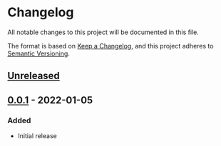 # Changelog
All notable changes to this project will be documented in this file.

The format is based on [Keep a Changelog](https://keepachangelog.com/en/1.0.0/),
and this project adheres to [Semantic Versioning](https://semver.org/spec/v2.0.0.html).

## [Unreleased]

## [0.0.1] - 2022-01-05
### Added
- Initial release

[Unreleased]: https://github.com/storis/tsconfig/compare/0.0.1...HEAD
[0.0.1]: https://github.com/storis/eslint-config/releases/tag/0.0.1
